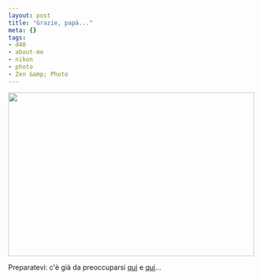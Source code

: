 ```yaml
--- 
layout: post
title: "Grazie, papà..."
meta: {}
tags: 
- d40
- about-me
- nikon
- photo
- Zen &amp; Photo
---
```

<img src="http://www.lastknight.com/download//nikon.jpg" alt="" title="nikon" width="500" height="332" class="aligncenter size-full wp-image-718" />

Preparatevi: c'è già da preoccuparsi [qui][1] e [qui][2]...  
  
[1]: http://www.flickr.com/photos/lastknight/sets/72157605235441403/
[2]: http://www.flickr.com/photos/lastknight/sets/72157605235930905/ 
